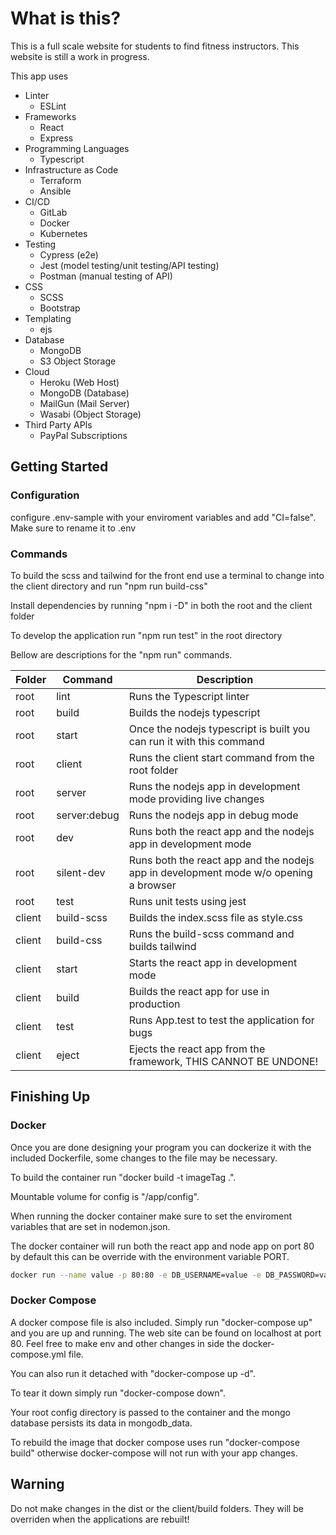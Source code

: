 # What is this?

This is a full scale website for students to find fitness instructors. This website is still a work in progress.

This app uses

-   Linter
    -   ESLint
-   Frameworks
    -   React
    -   Express
-   Programming Languages
    -   Typescript
-   Infrastructure as Code
    -   Terraform
    -   Ansible
-   CI/CD
    -   GitLab
    -   Docker
    -   Kubernetes
-   Testing
    -   Cypress (e2e)
    -   Jest (model testing/unit testing/API testing)
    -   Postman (manual testing of API)
-   CSS
    -   SCSS
    -   Bootstrap
-   Templating
    -   ejs
-   Database
    -   MongoDB
    -   S3 Object Storage
-   Cloud
    -   Heroku (Web Host)
    -   MongoDB (Database)
    -   MailGun (Mail Server)
    -   Wasabi (Object Storage)
-   Third Party APIs
    -   PayPal Subscriptions

## Getting Started

### Configuration

configure .env-sample with your enviroment variables and add "CI=false". Make sure to rename it to .env

### Commands

To build the scss and tailwind for the front end use a terminal to change into the client directory and run "npm run build-css"

Install dependencies by running "npm i -D" in both the root and the client folder

To develop the application run "npm run test" in the root directory

Bellow are descriptions for the "npm run" commands.

| Folder | Command      | Description                                                                          |
| ------ | ------------ | ------------------------------------------------------------------------------------ |
| root   | lint         | Runs the Typescript linter                                                           |
| root   | build        | Builds the nodejs typescript                                                         |
| root   | start        | Once the nodejs typescript is built you can run it with this command                 |
| root   | client       | Runs the client start command from the root folder                                   |
| root   | server       | Runs the nodejs app in development mode providing live changes                       |
| root   | server:debug | Runs the nodejs app in debug mode                                                    |
| root   | dev          | Runs both the react app and the nodejs app in development mode                       |
| root   | silent-dev   | Runs both the react app and the nodejs app in development mode w/o opening a browser |
| root   | test         | Runs unit tests using jest                                                           |
| client | build-scss   | Builds the index.scss file as style.css                                              |
| client | build-css    | Runs the build-scss command and builds tailwind                                      |
| client | start        | Starts the react app in development mode                                             |
| client | build        | Builds the react app for use in production                                           |
| client | test         | Runs App.test to test the application for bugs                                       |
| client | eject        | Ejects the react app from the framework, THIS CANNOT BE UNDONE!                      |

## Finishing Up

### Docker

Once you are done designing your program you can dockerize it with the included Dockerfile, some changes to the file may be necessary.

To build the container run "docker build -t imageTag .".

Mountable volume for config is "/app/config".

When running the docker container make sure to set the enviroment variables that are set in nodemon.json.

The docker container will run both the react app and node app on port 80 by default this can be override with the environment variable PORT.

```bash
docker run --name value -p 80:80 -e DB_USERNAME=value -e DB_PASSWORD=value -e DB_AUTHSOURCE=admin -e DB_IP=value -e DB_PORT=27017 -e DB_COLLECTION=value -e SECRET=value -v VolPath:/app/config imageTag
```

### Docker Compose

A docker compose file is also included. Simply run "docker-compose up" and you are up and running. The web site can be found on localhost at port 80. Feel free to make env and other changes in side the docker-compose.yml file.

You can also run it detached with "docker-compose up -d".

To tear it down simply run "docker-compose down".

Your root config directory is passed to the container and the mongo database persists its data in mongodb_data.

To rebuild the image that docker compose uses run "docker-compose build" otherwise docker-compose will not run with your app changes.

## Warning

Do not make changes in the dist or the client/build folders. They will be overriden when the applications are rebuilt!
